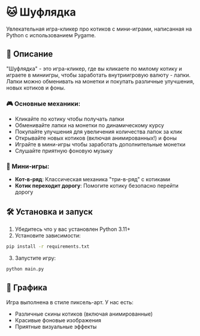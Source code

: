 # 🐱 Шуфлядка

Увлекательная игра-кликер про котиков с мини-играми, написанная на Python с использованием Pygame.

## 📝 Описание

"Шуфлядка" - это игра-кликер, где вы кликаете по милому котику и играете в миниигры, чтобы заработать внутриигровую валюту - лапки. Лапки можно обменивать на монетки и покупать различные улучшения, новых котиков и фоны.

### 🎮 Основные механики:

- Кликайте по котику чтобы получать лапки
- Обменивайте лапки на монетки по динамическому курсу
- Покупайте улучшения для увеличения количества лапок за клик
- Открывайте новых котиков (включая анимированных!) и фоны
- Играйте в мини-игры чтобы заработать дополнительные монетки
- Слушайте приятную фоновую музыку

### 🎲 Мини-игры:

- **Кот-в-ряд**: Классическая механика "три-в-ряд" с котиками
- **Котик переходит дорогу**: Помогите котику безопасно перейти дорогу

## 🛠️ Установка и запуск

1. Убедитесь что у вас установлен Python 3.11+
2. Установите зависимости:

```bash
pip install -r requirements.txt
```

3. Запустите игру:

```bash
python main.py
```

## 🎨 Графика

Игра выполнена в стиле пиксель-арт. У нас есть:
- Различные скины котиков (включая анимированные)
- Красивые фоновые изображения
- Приятные визуальные эффекты


